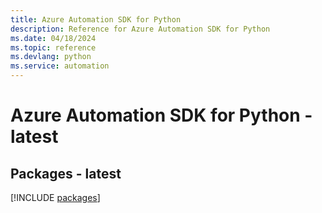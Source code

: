 ```yaml
---
title: Azure Automation SDK for Python
description: Reference for Azure Automation SDK for Python
ms.date: 04/18/2024
ms.topic: reference
ms.devlang: python
ms.service: automation
---
```

# Azure Automation SDK for Python - latest
## Packages - latest
[!INCLUDE [packages](automation-index.md)]